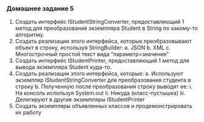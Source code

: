 ### Домашнее задание 5
1. Создать интерфейс IStudentStringConverter, предоставляющий 1
метод для преобразования экземпляра Student в String по какому-то
алгоритму.
2. Создать реализации этого интерфейса, которые преобразовывают
объект в строку, используя StringBuilder:
a. JSON
b. XML
c. Многострочный простой текст вида “параметр=значение”
3. Создать интерфейс IStudentPrinter, предоставляющий 1 метод для
вывода экземпляра Student куда-то.
4. Создать реализации этого интерфейса, которые:
a. Используют экземпляр IStudentStringConverter для
преобразования студента в строку
b. Полученную после преобразования строку выводят ее:
i. На консоль используя System.out
ii. Никуда (класс-пустышка)
iii. Делегируют в другие экземпляры IStudentPrinter
5. Создать экземпляры объявленных классов и продемонстрировать
их работу